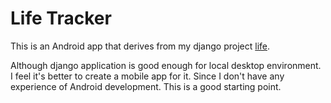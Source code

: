 # Life Tracker

This is an Android app that derives from my django project [life](https://github.com/roger-mengqiu-chen/life).

Although django application is good enough for local desktop environment. I feel it's better to create a mobile app for it. Since I don't have any experience of Android development. This is a good starting point. 
